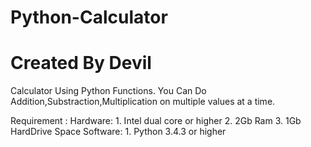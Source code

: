 # Python-Calculator
# Created By Devil
Calculator Using Python Functions. You Can Do Addition,Substraction,Multiplication on multiple values at a time.

Requirement : 
      Hardware:
          1. Intel dual core or higher
          2. 2Gb Ram
          3. 1Gb HardDrive Space
      Software:
          1. Python 3.4.3 or higher
